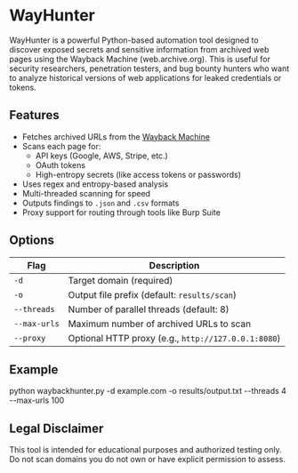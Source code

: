 # WayHunter 
WayHunter is a powerful Python-based automation tool designed to discover exposed secrets and sensitive information from archived web pages using the Wayback Machine (web.archive.org). This is useful for security researchers, penetration testers, and bug bounty hunters who want to analyze historical versions of web applications for leaked credentials or tokens.

##  Features

- Fetches archived URLs from the [Wayback Machine](https://archive.org/web/)
- Scans each page for:
  - API keys (Google, AWS, Stripe, etc.)
  - OAuth tokens
  - High-entropy secrets (like access tokens or passwords)
- Uses regex and entropy-based analysis
- Multi-threaded scanning for speed
- Outputs findings to `.json` and `.csv` formats
- Proxy support for routing through tools like Burp Suite

 ## Options
 
| Flag         | Description                                         |
| ------------ | --------------------------------------------------- |
| `-d`         | Target domain (required)                            |
| `-o`         | Output file prefix (default: `results/scan`)        |
| `--threads`  | Number of parallel threads (default: 8)             |
| `--max-urls` | Maximum number of archived URLs to scan             |
| `--proxy`    | Optional HTTP proxy (e.g., `http://127.0.0.1:8080`) |

 ## Example
 python waybackhunter.py -d example.com -o results/output.txt --threads 4 --max-urls 100

 ## Legal Disclaimer
This tool is intended for educational purposes and authorized testing only. Do not scan domains you do not own or have explicit permission to assess.

